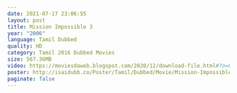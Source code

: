 ```yaml
---
date: 2021-07-17 23:06:55
layout: post
title: Mission Impossible 3
year: "2006"
language: Tamil Dubbed
quality: HD
category: Tamil 2016 Dubbed Movies
size: 567.36MB
video: https://moviesdaweb.blogspot.com/2020/12/download-file.html#?o=00178cf012a25eb4e05a5f961ee2d42a5d2a8ff04c3df6779dbfc04f8ea749036016c70ac3711f65c47ab8f188d9944a98c8bb818b28e73e56dabac5850c7b972537836f4bc7f208f30093253cad91c4a185595b1f717c7d6ad4203743c84cc3086b2c980f077e74bc0e9a1ebc9a6af0cbe80f2dd1239167cd2136e2a3171661d3707d586c9fcf218542d32353765c1d5c33dc0646caaf2263a96f8218ddb26119cfbbb3495832341ab6420a93de31f88d25399429b03cf9276d43a4d37e78fc0e6bccc0ce5cbb8a471cebc90845eb068cbadfe8ca60aa4e6c01e0349dc81cb0c2de006043fea075
poster: http://isaidubb.co/Poster/Tamil/Dubbed/Movie/Mission-Impossible-3-2006.jpg
paginate: false
---
```

